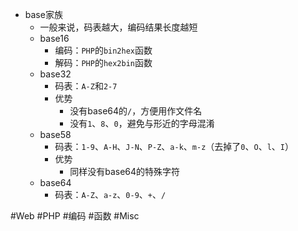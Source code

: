 - base家族
	- 一般来说，码表越大，编码结果长度越短
	- base16
		- 编码：`PHP`的`bin2hex`函数
		- 解码：`PHP`的`hex2bin`函数
	- base32
		- 码表：`A-Z`和`2-7`
		- 优势
			- 没有base64的`/`，方便用作文件名
			- 没有`1`、`8`、`0`，避免与形近的字母混淆
	- base58
		- 码表：`1-9`、`A-H`、`J-N`、`P-Z`、`a-k`、`m-z`（去掉了`0`、`O`、`l`、`I`）
		- 优势
			- 同样没有base64的特殊字符
	- base64
		- 码表：`A-Z`、`a-z`、`0-9`、`+`、`/`
  
#Web #PHP #编码 #函数 #Misc 